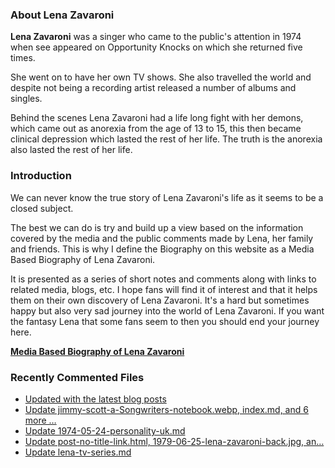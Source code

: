 ### About Lena Zavaroni

<p><strong>Lena Zavaroni</strong> was a singer who came to the public's attention in 1974 when see appeared on Opportunity Knocks on which she returned five times.</p>

<p>She went on to have her own TV shows. She also travelled the world and despite not being a recording artist released a number of albums and singles.</p>

<p>Behind the scenes Lena Zavaroni had a life long fight with her demons, which came out as anorexia from the age of 13 to 15, this then became clinical depression which lasted the rest of her life. The truth is the anorexia also lasted the rest of her life.</p>

### Introduction

<p>We can never know the true story of Lena Zavaroni's life as it seems to be a closed subject.</p>

<p>The best we can do is try and build up a view based on the information covered by the media and the public comments made by Lena, her family and friends. This is why I define the Biography on this website as a Media Based Biography of Lena Zavaroni.</p>

<p>It is presented as a series of short notes and comments along with links to related media, blogs, etc. I hope fans will find it of interest and that it helps them on their own discovery of Lena Zavaroni. It's a hard but sometimes happy but also very sad journey into the world of Lena Zavaroni. If you want the fantasy Lena that some fans seem to then you should end your journey here.</p>

<a href="https://fanzoflenazavaroni.github.io/1963-11-04-lena-zavaroni/"><strong>Media Based Biography of Lena Zavaroni</strong></a>

### Recently Commented Files

<!-- BLOG-POST-LIST:START -->
- [Updated with the latest blog posts](https://github.com/FanzOfLenaZavaroni/fanzoflenazavaroni.github.io/commit/be5696d212fa25fe7701a54645571201ee6e3b94)
- [Update jimmy-scott-a-Songwriters-notebook.webp, index.md, and 6 more …](https://github.com/FanzOfLenaZavaroni/fanzoflenazavaroni.github.io/commit/583d6418df0607b69258b7d13201bde36dd0cf91)
- [Update 1974-05-24-personality-uk.md](https://github.com/FanzOfLenaZavaroni/fanzoflenazavaroni.github.io/commit/c869c433937b0b3d086efc9c4c11c0841c857357)
- [Update post-no-title-link.html, 1979-06-25-lena-zavaroni-back.jpg, an…](https://github.com/FanzOfLenaZavaroni/fanzoflenazavaroni.github.io/commit/efc45ad8c415b81f5867a20aad43a5fdb10e8f12)
- [Update lena-tv-series.md](https://github.com/FanzOfLenaZavaroni/fanzoflenazavaroni.github.io/commit/d91d50b3a4375cff299b07c36ac06b0385f16043)
<!-- BLOG-POST-LIST:END -->
